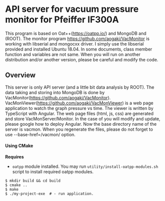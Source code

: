 # API server for vacuum pressure monitor for Pfeiffer IF300A

This program is based on Oat++(https://oatpp.io/) and MongoDB and (ROOT).  The monitor program https://github.com/aogaki/VacMonitor is working with libserial and mongocxx driver.  I simply use the libserial provided and installed Ubuntu 18.04.  In some documents, class member function and variables are not same.  When you will run on another distribution and/or another version, please be careful and modify the code.

## Overview

This server is only API server (and a little bit data analysis by ROOT).  The data taking and storing into MongoDB is done by VacMonitor(https://github.com/aogaki/VacMonitor).  
VacMonViewer(https://github.com/aogaki/VacMonViewer) is a web page application to watch the graph pressure vs time.  The viewer is written by TypeScript with Angular.  The web page files (html, js, css) are generated and store VacMonServer/Monitor.  In the case of you will modify and update, please google how to deploy Angular.  Now the base directory name of the server is vacmon.  When you regenerate the files, please do not forget to use --base-href=/vacmon/ option.

#### Using CMake

**Requires** 

- `oatpp` module installed. You may run `utility/install-oatpp-modules.sh` 
script to install required oatpp modules.

```
$ mkdir build && cd build
$ cmake ..
$ make 
$ ./my-project-exe  # - run application.
